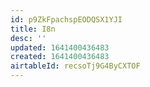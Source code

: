 ```yaml
---
id: p9ZkFpachspEODQSX1YJI
title: I8n
desc: ''
updated: 1641400436483
created: 1641400436483
airtableId: recsoTj9G4ByCXTOF
---
```


